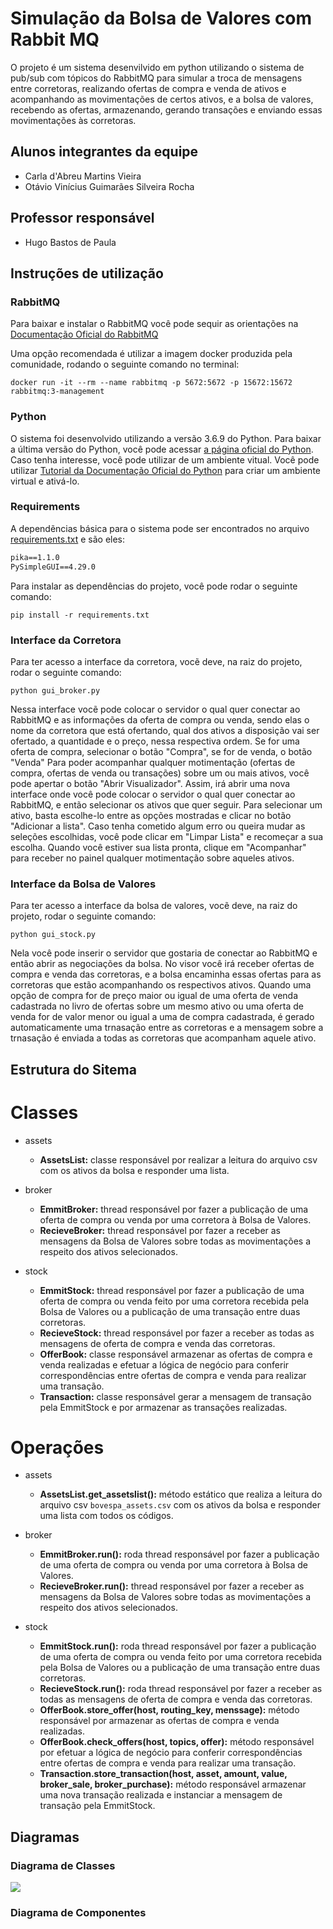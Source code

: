 # Simulação da Bolsa de Valores com Rabbit MQ

O projeto é um sistema desenvilvido em python utilizando o sistema de pub/sub com tópicos do  RabbitMQ para simular a troca de mensagens entre corretoras, realizando ofertas de compra e venda de ativos e acompanhando as movimentações de certos ativos, e a bolsa de valores, recebendo as ofertas, armazenando, gerando transações e enviando essas movimentações às corretoras.

## Alunos integrantes da equipe

* Carla d'Abreu Martins Vieira
* Otávio Vinícius Guimarães Silveira Rocha

## Professor responsável

* Hugo Bastos de Paula

## Instruções de utilização

### RabbitMQ

Para baixar e instalar o RabbitMQ você pode sequir as orientações na [Documentação Oficial do RabbitMQ](https://www.rabbitmq.com/download.html)

Uma opção recomendada é utilizar a imagem docker produzida pela comunidade, rodando o seguinte comando no terminal:

```shell
docker run -it --rm --name rabbitmq -p 5672:5672 -p 15672:15672 rabbitmq:3-management
```

### Python

O sistema foi desenvolvido utilizando a versão 3.6.9 do Python. Para baixar a última versão do Python, você pode acessar [a página oficial do Python](https://www.python.org/downloads/).
Caso tenha interesse, você pode utilizar de um ambiente vitual. Você pode utilizar [Tutorial da Documentação Oficial do Python](https://docs.python.org/3/tutorial/venv.html) para criar um ambiente virtual e ativá-lo.

### Requirements

A dependẽncias básica para o sistema pode ser encontrados no arquivo [requirements.txt](https://github.com/PUC-ES-LDAMD/bovespa-rabbitmq-carlavieira-oGuimaraes/blob/master/requirements.txt) e são eles: 

```txt
pika==1.1.0
PySimpleGUI==4.29.0
```

Para instalar as dependências do projeto, você pode rodar o seguinte comando:
```shell
pip install -r requirements.txt
```
### Interface da Corretora

Para ter acesso a interface da corretora, vocẽ deve, na raiz do projeto, rodar o seguinte comando:

```shell
python gui_broker.py
```
Nessa interface vocẽ pode colocar o servidor o qual quer conectar ao RabbitMQ e as informações da oferta de compra ou venda, sendo elas o nome da corretora que está ofertando, qual dos ativos a disposição vai ser ofertado, a quantidade e o preço, nessa respectiva ordem.
Se for uma oferta de compra, selecionar o botão "Compra", se for de venda, o botão "Venda"
Para poder acompanhar qualquer motimentação (ofertas de compra, ofertas de venda ou transações) sobre um ou mais ativos, você pode apertar o botão "Abrir Visualizador". 
Assim, irá abrir uma nova interface onde você pode colocar o servidor o qual quer conectar ao RabbitMQ, e então selecionar os ativos que quer seguir. Para selecionar um ativo, basta escolhe-lo entre as opções mostradas e clicar no botão "Adicionar a lista". Caso tenha cometido algum erro ou queira mudar as seleções escolhidas, você pode clicar em "Limpar Lista" e recomeçar a sua escolha. Quando você estiver sua lista pronta, clique em "Acompanhar" para receber no painel qualquer motimentação sobre aqueles ativos.

### Interface da Bolsa de Valores

Para ter acesso a interface da bolsa de valores, vocẽ deve, na raiz do projeto, rodar o seguinte comando:

```shell
python gui_stock.py
```
Nela você pode inserir o servidor que gostaria de conectar ao RabbitMQ e então abrir as negociações da bolsa. No visor você irá receber ofertas de compra e venda das corretoras, e a bolsa encaminha essas ofertas para as corretoras que estão acompanhando os respectivos ativos. Quando uma opção de compra for de preço maior ou igual de uma oferta de venda cadastrada no livro de ofertas sobre um mesmo ativo ou uma oferta de venda for de valor menor ou igual a uma de compra cadastrada, é gerado automaticamente uma trnasação entre as corretoras e a mensagem sobre a trnasação é enviada a todas as corretoras que acompanham aquele ativo.

## Estrutura do Sitema

# Classes

* assets
    - **AssetsList:** classe responsável por realizar a leitura do arquivo csv com os ativos da bolsa e responder uma lista.

* broker
    - **EmmitBroker:** thread responsável por fazer a publicação de uma oferta de compra ou venda por uma corretora à Bolsa de Valores.
    - **RecieveBroker:** thread responsável por fazer a receber as mensagens da Bolsa de Valores sobre todas as movimentações a respeito dos ativos selecionados.

* stock
    - **EmmitStock:** thread responsável por fazer a publicação de uma oferta de compra ou venda feito por uma corretora recebida pela Bolsa de Valores ou a publicação de uma transação entre duas corretoras.
    - **RecieveStock:** thread responsável por fazer a receber as todas as mensagens de oferta de compra e venda das corretoras.
    - **OfferBook:** classe responsável armazenar as ofertas de compra e venda realizadas e efetuar a lógica de negócio para conferir correspondências entre ofertas de compra e venda para realizar uma transação.
    - **Transaction:** classe responsável gerar a mensagem de transação pela EmmitStock e por armazenar as transações realizadas.


# Operações 

* assets
    - **AssetsList.get_assetslist():** método estático que realiza a leitura do arquivo csv `bovespa_assets.csv` com os ativos da bolsa e responder uma lista com todos os códigos.

* broker
    - **EmmitBroker.run():** roda thread responsável por fazer a publicação de uma oferta de compra ou venda por uma corretora à Bolsa de Valores.
    - **RecieveBroker.run():** thread responsável por fazer a receber as mensagens da Bolsa de Valores sobre todas as movimentações a respeito dos ativos selecionados.

* stock
    - **EmmitStock.run():** roda thread responsável por fazer a publicação de uma oferta de compra ou venda feito por uma corretora recebida pela Bolsa de Valores ou a publicação de uma transação entre duas corretoras.
    - **RecieveStock.run():** roda thread responsável por fazer a receber as todas as mensagens de oferta de compra e venda das corretoras.
    - **OfferBook.store_offer(host, routing_key, menssage):** método responsável por armazenar as ofertas de compra e venda realizadas.
    - **OfferBook.check_offers(host, topics, offer):** método responsável por efetuar a lógica de negócio para conferir correspondências entre ofertas de compra e venda para realizar uma transação.
    - **Transaction.store_transaction(host, asset, amount, value, broker_sale, broker_purchase):** método responsável armazenar uma nova transação realizada e instanciar a mensagem de transação pela EmmitStock.

## Diagramas

### Diagrama de Classes

![](https://i.ibb.co/HPBSMQT/Diagrama-de-Classe-2.png)

### Diagrama de Componentes